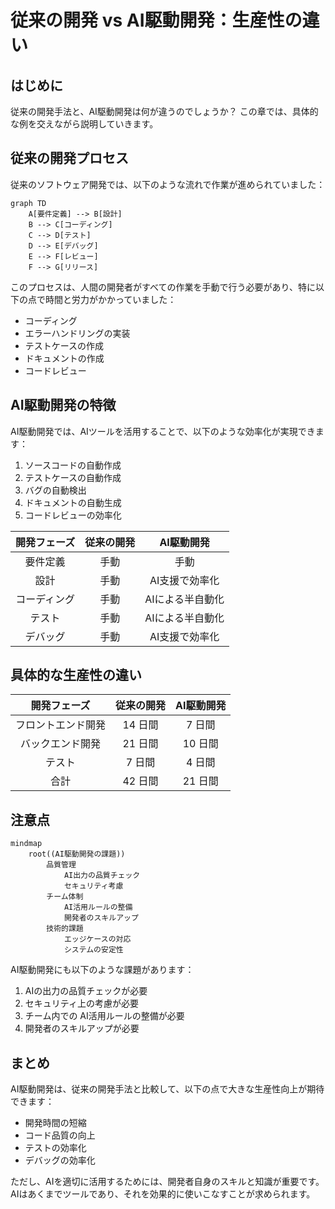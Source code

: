 # 従来の開発 vs AI駆動開発：生産性の違い

## はじめに

従来の開発手法と、AI駆動開発は何が違うのでしょうか？
この章では、具体的な例を交えながら説明していきます。

## 従来の開発プロセス

従来のソフトウェア開発では、以下のような流れで作業が進められていました：

```mermaid
graph TD
    A[要件定義] --> B[設計]
    B --> C[コーディング]
    C --> D[テスト]
    D --> E[デバッグ]
    E --> F[レビュー]
    F --> G[リリース]
```

このプロセスは、人間の開発者がすべての作業を手動で行う必要があり、特に以下の点で時間と労力がかかっていました：

- コーディング
- エラーハンドリングの実装
- テストケースの作成
- ドキュメントの作成
- コードレビュー

## AI駆動開発の特徴

AI駆動開発では、AIツールを活用することで、以下のような効率化が実現できます：

1. ソースコードの自動作成
2. テストケースの自動作成
3. バグの自動検出
4. ドキュメントの自動生成
5. コードレビューの効率化

| 開発フェーズ | 従来の開発 |      AI駆動開発      |
| :----------: | :--------: | :-------------------: |
|   要件定義   |    手動    |         手動          |
|     設計     |    手動    |   AI支援で効率化   |
| コーディング |    手動    |   AIによる半自動化   |
|    テスト    |    手動    |  AIによる半自動化  |
|   デバッグ   |    手動    | AI支援で効率化 |

## 具体的な生産性の違い

|    開発フェーズ    | 従来の開発 | AI駆動開発 |
| :----------------: | :--------: | :---------: |
| フロントエンド開発 |  14 日間   |   7 日間    |
|  バックエンド開発  |  21 日間   |   10 日間   |
|       テスト       |   7 日間   |   4 日間    |
|        合計        |  42 日間   |   21 日間   |

## 注意点

```mermaid
mindmap
    root((AI駆動開発の課題))
        品質管理
            AI出力の品質チェック
            セキュリティ考慮
        チーム体制
            AI活用ルールの整備
            開発者のスキルアップ
        技術的課題
            エッジケースの対応
            システムの安定性
```

AI駆動開発にも以下のような課題があります：

1. AIの出力の品質チェックが必要
2. セキュリティ上の考慮が必要
3. チーム内での AI活用ルールの整備が必要
4. 開発者のスキルアップが必要

## まとめ

AI駆動開発は、従来の開発手法と比較して、以下の点で大きな生産性向上が期待できます：

- 開発時間の短縮
- コード品質の向上
- テストの効率化
- デバッグの効率化

ただし、AIを適切に活用するためには、開発者自身のスキルと知識が重要です。AIはあくまでツールであり、それを効果的に使いこなすことが求められます。
